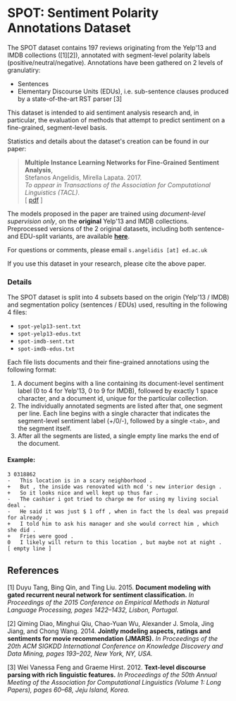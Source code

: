 # SPOT: Sentiment Polarity Annotations Dataset

The SPOT dataset contains 197 reviews originating from the Yelp'13 and IMDB collections ([1][2]),
annotated with segment-level polarity labels (positive/neutral/negative). Annotations 
have been gathered on 2 levels of granulatiry:

 - Sentences
 - Elementary Discourse Units (EDUs), i.e. sub-sentence clauses produced by a state-of-the-art
RST parser [3]

This dataset is intended to aid sentiment analysis research and, in particular, the evaluation 
of methods that attempt to predict sentiment on a fine-grained, segment-level basis.

Statistics and details about the dataset's creation can be found in our paper:

> **Multiple Instance Learning Networks for Fine-Grained Sentiment Analysis**,<br/>
> Stefanos Angelidis, Mirella Lapata. 2017. <br/>
> _To appear in Transactions of the Association for Computational Linguistics (TACL)_.<br/>
> [ [pdf](http://homepages.inf.ed.ac.uk/s1258635/milnet-sentiment.pdf) ]

The models proposed in the paper are trained using _document-level supervision only_, on the 
**original** Yelp'13 and IMDB collections. Preprocessed versions of the 2 original datasets, 
including both sentence- and EDU-split variants, are available 
[**here**](https://drive.google.com/drive/folders/1T-6_BWax1l4diZy9-ksehHOC9S7FOqeN?usp=sharing).

For questions or comments, please email `s.angelidis [at] ed.ac.uk`

If you use this dataset in your research, please cite the above paper.

### Details

The SPOT dataset is split into 4 subsets based on the origin (Yelp'13 / IMDB) and segmentation 
policy (sentences / EDUs) used, resulting in the following 4 files:
 - `spot-yelp13-sent.txt`
 - `spot-yelp13-edus.txt`
 - `spot-imdb-sent.txt`
 - `spot-imdb-edus.txt`

Each file lists documents and their fine-grained annotations using the following format:

1. A document begins with a line containing its document-level sentiment label (0 to 4 for 
Yelp'13, 0 to 9 for IMDB), followed by exactly 1 space character, and a document id, unique for 
the particular collection.
2. The individually annotated segments are listed after that, one segment per line. Each line
begins with a single character that indicates the segment-level sentiment label (+/0/-), 
followed by a single `<tab>`, and the segment itself.
3. After all the segments are listed, a single empty line marks the end of the document.

#### Example:
```
3 0318862
-	This location is in a scary neighborhood .
+	But , the inside was renovated with mcd 's new interior design .
+	So it looks nice and well kept up thus far .
-	The cashier i got tried to charge me for using my living social deal .
-	He said it was just $ 1 off , when in fact the ls deal was prepaid for already .
+	I told him to ask his manager and she would correct him , which she did .
+	Fries were good .
0	I likely will return to this location , but maybe not at night .
[ empty line ]
```

## References

[1] Duyu Tang, Bing Qin, and Ting Liu. 2015.
**Document modeling with gated recurrent neural network for sentiment classification.**
_In Proceedings of the 2015 Conference on Empirical Methods in Natural Language Processing, pages 1422–1432, Lisbon, Portugal._

[2] Qiming Diao, Minghui Qiu, Chao-Yuan Wu, Alexander J. Smola, Jing Jiang, and Chong Wang. 2014.
**Jointly modeling aspects, ratings and sentiments for movie recommendation (JMARS).**
_In Proceedings of the 20th ACM SIGKDD International Conference on Knowledge Discovery and Data Mining, pages 193–202, New York, NY, USA._

[3] Wei Vanessa Feng and Graeme Hirst. 2012. 
**Text-level discourse parsing with rich linguistic features.**
_In Proceedings of the 50th Annual Meeting of the Association for Computational Linguistics (Volume 1: Long Papers), pages 60–68, Jeju Island, Korea._
